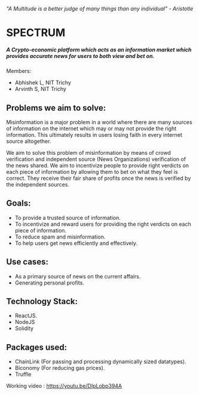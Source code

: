  _"A Multitude is a better judge of many things than any individual" - Aristotle_
# SPECTRUM
##### _A Crypto-economic platform which acts as an information market which provides accurate news for users to both view and bet on._



Members:

- Abhishek L, NIT Trichy
- Arvinth S, NIT Trichy

## Problems we aim to solve:

Misinformation is a major problem in a world where there are many sources of information on the internet which may or may not provide the right information. This ultimately results in users losing faith in every internet source altogether.   

We aim to solve this problem of misinformation by means of crowd verification and independent source (News Organizations) verification of the news shared. We aim to incentivize people to provide right verdicts on each piece of information by allowing them to bet  on what they feel is correct. They receive their fair share of profits once the news is verified by the independent sources.

## Goals:

- To provide a trusted source of information.
- To incentivize and reward users for providing the right verdicts on each piece of information.
- To reduce spam and misinformation.
- To help users get news efficiently and effectively.

## Use cases:

- As a primary source of news on the current affairs.
- Generating personal profits.


## Technology Stack:

- ReactJS.
- NodeJS
- Solidity

## Packages used:

- ChainLink (For passing and processing dynamically sized datatypes).
- Biconomy (For reducing gas prices).
- Truffle 

Working video : https://youtu.be/DIpLobp394A
